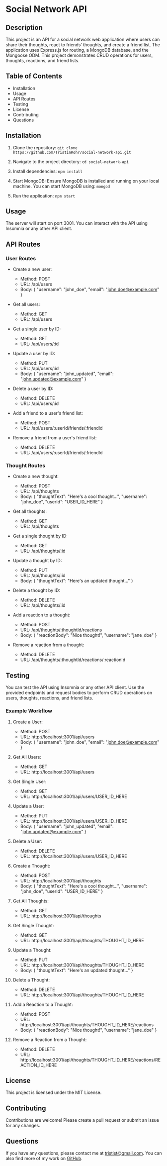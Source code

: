 # Social Network API

## Description

This project is an API for a social network web application where users can share their thoughts, react to friends’ thoughts, and create a friend list. The application uses Express.js for routing, a MongoDB database, and the Mongoose ODM. This project demonstrates CRUD operations for users, thoughts, reactions, and friend lists.

## Table of Contents

- Installation
- Usage
- API Routes
- Testing
- License
- Contributing
- Questions

## Installation

1. Clone the repository:
   `git clone https://github.com/TristinRohr/social-network-api.git`

2. Navigate to the project directory:
   `cd social-network-api`

3. Install dependencies:
   `npm install`

4. Start MongoDB:
   Ensure MongoDB is installed and running on your local machine. You can start MongoDB using:
   `mongod`

5. Run the application:
   `npm start`

## Usage

The server will start on port 3001. You can interact with the API using Insomnia or any other API client.

## API Routes

### User Routes

- Create a new user:
  - Method: POST
  - URL: /api/users
  - Body: { "username": "john_doe", "email": "john.doe@example.com" }

- Get all users:
  - Method: GET
  - URL: /api/users

- Get a single user by ID:
  - Method: GET
  - URL: /api/users/:id

- Update a user by ID:
  - Method: PUT
  - URL: /api/users/:id
  - Body: { "username": "john_updated", "email": "john.updated@example.com" }

- Delete a user by ID:
  - Method: DELETE
  - URL: /api/users/:id

- Add a friend to a user's friend list:
  - Method: POST
  - URL: /api/users/:userId/friends/:friendId

- Remove a friend from a user's friend list:
  - Method: DELETE
  - URL: /api/users/:userId/friends/:friendId

### Thought Routes

- Create a new thought:
  - Method: POST
  - URL: /api/thoughts
  - Body: { "thoughtText": "Here's a cool thought...", "username": "john_doe", "userId": "USER_ID_HERE" }

- Get all thoughts:
  - Method: GET
  - URL: /api/thoughts

- Get a single thought by ID:
  - Method: GET
  - URL: /api/thoughts/:id

- Update a thought by ID:
  - Method: PUT
  - URL: /api/thoughts/:id
  - Body: { "thoughtText": "Here's an updated thought..." }

- Delete a thought by ID:
  - Method: DELETE
  - URL: /api/thoughts/:id

- Add a reaction to a thought:
  - Method: POST
  - URL: /api/thoughts/:thoughtId/reactions
  - Body: { "reactionBody": "Nice thought!", "username": "jane_doe" }

- Remove a reaction from a thought:
  - Method: DELETE
  - URL: /api/thoughts/:thoughtId/reactions/:reactionId

## Testing

You can test the API using Insomnia or any other API client. Use the provided endpoints and request bodies to perform CRUD operations on users, thoughts, reactions, and friend lists.

### Example Workflow

1. Create a User:
   - Method: POST
   - URL: http://localhost:3001/api/users
   - Body: { "username": "john_doe", "email": "john.doe@example.com" }

2. Get All Users:
   - Method: GET
   - URL: http://localhost:3001/api/users

3. Get Single User:
   - Method: GET
   - URL: http://localhost:3001/api/users/USER_ID_HERE

4. Update a User:
   - Method: PUT
   - URL: http://localhost:3001/api/users/USER_ID_HERE
   - Body: { "username": "john_updated", "email": "john.updated@example.com" }

5. Delete a User:
   - Method: DELETE
   - URL: http://localhost:3001/api/users/USER_ID_HERE

6. Create a Thought:
   - Method: POST
   - URL: http://localhost:3001/api/thoughts
   - Body: { "thoughtText": "Here's a cool thought...", "username": "john_doe", "userId": "USER_ID_HERE" }

7. Get All Thoughts:
   - Method: GET
   - URL: http://localhost:3001/api/thoughts

8. Get Single Thought:
   - Method: GET
   - URL: http://localhost:3001/api/thoughts/THOUGHT_ID_HERE

9. Update a Thought:
   - Method: PUT
   - URL: http://localhost:3001/api/thoughts/THOUGHT_ID_HERE
   - Body: { "thoughtText": "Here's an updated thought..." }

10. Delete a Thought:
    - Method: DELETE
    - URL: http://localhost:3001/api/thoughts/THOUGHT_ID_HERE

11. Add a Reaction to a Thought:
    - Method: POST
    - URL: http://localhost:3001/api/thoughts/THOUGHT_ID_HERE/reactions
    - Body: { "reactionBody": "Nice thought!", "username": "jane_doe" }

12. Remove a Reaction from a Thought:
    - Method: DELETE
    - URL: http://localhost:3001/api/thoughts/THOUGHT_ID_HERE/reactions/REACTION_ID_HERE

## License

This project is licensed under the MIT License.

## Contributing

Contributions are welcome! Please create a pull request or submit an issue for any changes.

## Questions

If you have any questions, please contact me at [tristist@gmail.com](mailto:tristist@gmail.com). You can also find more of my work on [GitHub](https://github.com/TristinRohr).